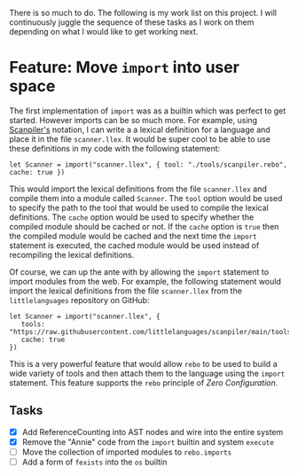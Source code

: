 There is so much to do.  The following is my work list on this project.  I will continuously juggle the sequence of these tasks as I work on them depending on what I would like to get working next.

# Feature: Move `import` into user space

The first implementation of `import` was as a builtin which was perfect to get started.  However imports can be so much more.  For example, using [Scanpiler's](https://github.com/littlelanguages/scanpiler) notation, I can write a a lexical definition for a language and place it in the file `scanner.llex`.  It would be super cool to be able to use these definitions in my code with the following statement:

```rebo
let Scanner = import("scanner.llex", { tool: "./tools/scanpiler.rebo", cache: true })
```

This would import the lexical definitions from the file `scanner.llex` and compile them into a module called `Scanner`.  The `tool` option would be used to specify the path to the tool that would be used to compile the lexical definitions.  The `cache` option would be used to specify whether the compiled module should be cached or not.  If the `cache` option is `true` then the compiled module would be cached and the next time the `import` statement is executed, the cached module would be used instead of recompiling the lexical definitions.

Of course, we can up the ante with by allowing the `import` statement to import modules from the web.  For example, the following statement would import the lexical definitions from the file `scanner.llex` from the `littlelanguages` repository on GitHub:

```rebo
let Scanner = import("scanner.llex", { 
   tools: "https://raw.githubusercontent.com/littlelanguages/scanpiler/main/tools/scanpiler.rebo", 
   cache: true 
})
```

This is a very powerful feature that would allow `rebo` to be used to build a wide variety of tools and then attach them to the language using the `import` statement.  This feature supports the `rebo` principle of *Zero Configuration*.

## Tasks

- [X] Add ReferenceCounting into AST nodes and wire into the entire system
- [X] Remove the "Annie" code from the `import` builtin and system `execute` 
- [ ] Move the collection of imported modules to `rebo.imports`
- [ ] Add a form of `fexists` into the `os` builtin
